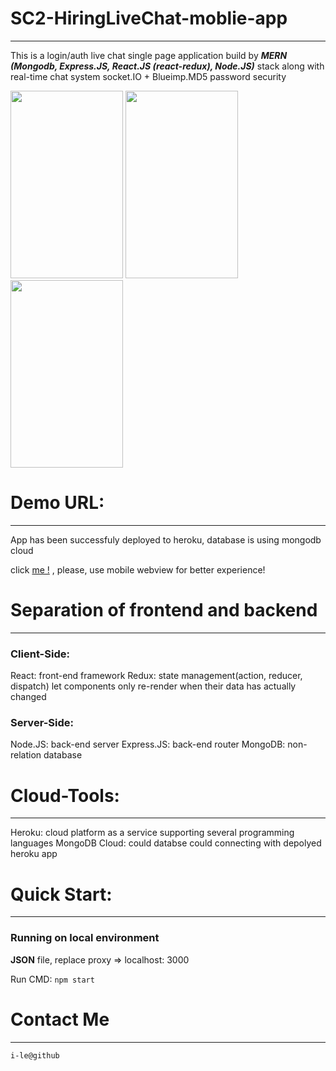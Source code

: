 # SC2-HiringLiveChat-moblie-app
---
This is a login/auth live chat single page application build by ***MERN (Mongodb, Express.JS, React.JS (react-redux), Node.JS)*** stack along with real-time chat system socket.IO + Blueimp.MD5 password security

<img src="https://i.ibb.co/ChpN8XS/73026610-65-C7-40-E9-B96-A-C5-E9-DED097-EE.jpg" width = "180" height = "300" />
<img src="https://i.ibb.co/sjrGkGV/7-EB5-EB6-A-658-C-43-DB-9-D85-FE5-FC1-F564-DE.jpg" width = "180" height = "300" />
<img src="https://i.ibb.co/tp7skNB/E9-E83792-7858-4795-9-EF7-4203-A072-A47-F.jpg" width = "180" height = "300" />

# Demo URL:
---
App has been successfuly deployed to heroku, database is using mongodb cloud

click <a href="https://infinite-eyrie-90501.herokuapp.com/">me !<a> , please, use mobile webview for better experience!
  
# Separation of frontend and backend
---
### Client-Side:
React: front-end framework
Redux: state management(action, reducer, dispatch) let components only re-render when their data has actually changed

### Server-Side:
Node.JS: back-end server
Express.JS: back-end router
MongoDB: non-relation database

# Cloud-Tools:
---
Heroku: cloud platform as a service supporting several programming languages
MongoDB Cloud: could databse could connecting with depolyed heroku app

# Quick Start:
---

### Running on local environment

**JSON** file, replace proxy => localhost: 3000

Run CMD: `npm start`

# Contact Me
---
`i-le@github`
